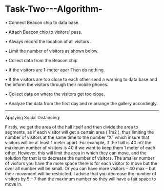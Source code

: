 # Task-Two---Algorithm-
•	Connect Beacon chip to data base.

•	Attach Beacon chip to visitors’ pass.

•	Always record the location of all visitors .

•	Limit the number of visitors as shown below.

•	Collect data from the Beacon chip.

•	If the visitors are 1-meter apar Then do nothing.

•	If the visitors are too close to each other send a warning to data base and the inform the visitors through their mobile phones.

•	Collect data on where the visitors get too close.

•	Analyze the data from the first day and re arrange the gallery accordingly.

------------------------------------------

Applying Social Distancing: 

Firstly, we get the area of the hall itself and then divide the area to segments, as if each visitor will get a certain area ( 1m2 ), thus limiting the number of visitors at the same time to the number “X” which insure that visitors will be at least 1 meter apart. 
For example, if the hall is 40 m2  the maximum number of visitors is 40 if we want to keep them 1 meter of each other. However, this will limit the area in which they can move, and the solution for that is to decrease the number of visitors. The smaller number of visitors you have the more space there is for each visitor to move  but the over all number will be small. Or you can have more visitors – 40 max – but their movement will be restricted. I advise that you decrease the number of visitors by 5 – 7 than the maximum number so they will have a fair space to move in.    

